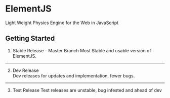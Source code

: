 # ElementJS
Light Weight Physics Engine for the Web in JavaScript


## Getting Started
1. Stable Release - Master Branch
Most Stable and usable version of ElementJS.
___
2. Dev Release  
Dev releases for updates and implementation, fewer bugs.
___
3. Test Release 
Test releases are unstable, bug infested and ahead of dev 